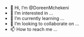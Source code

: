 - 👋 Hi, I’m @DoreenMchekeni
- 👀 I’m interested in ...
- 🌱 I’m currently learning ...
- 💞️ I’m looking to collaborate on ...
- 📫 How to reach me ...

<!---
DoreenMchekeni/DoreenMchekeni is a ✨ special ✨ repository because its `README.md` (this file) appears on your GitHub profile.
You can click the Preview link to take a look at your changes.
--->
